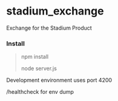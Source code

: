stadium_exchange
================

Exchange for the Stadium Product

### Install
>npm install
>
>node server.js

Development environment uses port 4200

/healthcheck for env dump
